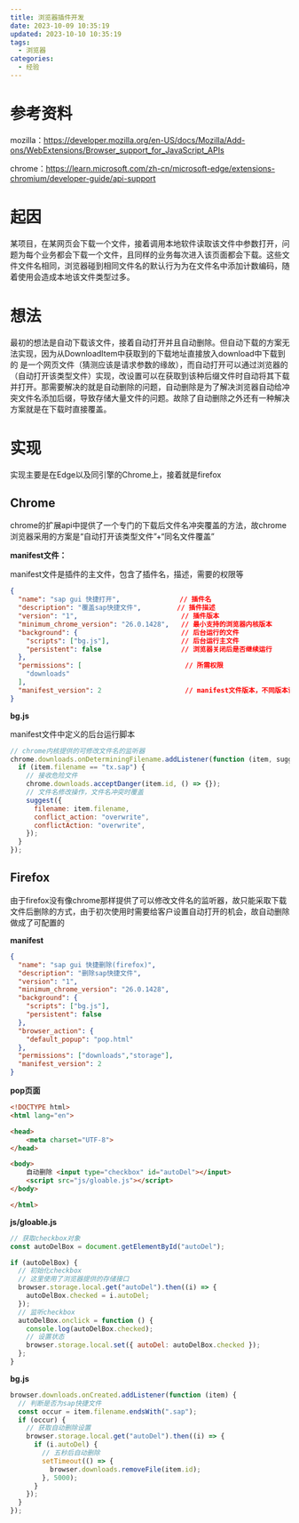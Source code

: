 ```yaml
---
title: 浏览器插件开发
date: 2023-10-09 10:35:19
updated: 2023-10-10 10:35:19
tags:
  - 浏览器
categories:
  - 经验
---
```


# 参考资料

mozilla：https://developer.mozilla.org/en-US/docs/Mozilla/Add-ons/WebExtensions/Browser_support_for_JavaScript_APIs

chrome：https://learn.microsoft.com/zh-cn/microsoft-edge/extensions-chromium/developer-guide/api-support

# 起因

某项目，在某网页会下载一个文件，接着调用本地软件读取该文件中参数打开，问题为每个业务都会下载一个文件，且同样的业务每次进入该页面都会下载。这些文件文件名相同，浏览器碰到相同文件名的默认行为为在文件名中添加计数编码，随着使用会造成本地该文件类型过多。

# 想法

最初的想法是自动下载该文件，接着自动打开并且自动删除。但自动下载的方案无法实现，因为从DownloadItem中获取到的下载地址直接放入download中下载到的 是一个网页文件（猜测应该是请求参数的缘故），而自动打开可以通过浏览器的（自动打开该类型文件）实现，改设置可以在获取到该种后缀文件时自动将其下载并打开。那需要解决的就是自动删除的问题，自动删除是为了解决浏览器自动给冲突文件名添加后缀，导致存储大量文件的问题。故除了自动删除之外还有一种解决方案就是在下载时直接覆盖。

# 实现

实现主要是在Edge以及同引擎的Chrome上，接着就是firefox

## Chrome

chrome的扩展api中提供了一个专门的下载后文件名冲突覆盖的方法，故chrome浏览器采用的方案是“自动打开该类型文件”+“同名文件覆盖”

**manifest文件：**

manifest文件是插件的主文件，包含了插件名，描述，需要的权限等

```json
{
  "name": "sap gui 快捷打开", 				// 插件名
  "description": "覆盖sap快捷文件", 		  // 插件描述
  "version": "1",						   // 插件版本 
  "minimum_chrome_version": "26.0.1428",   // 最小支持的浏览器内核版本
  "background": {						   // 后台运行的文件
    "scripts": ["bg.js"],				   // 后台运行主文件
    "persistent": false					   // 浏览器关闭后是否继续运行
  },
  "permissions": [							// 所需权限
    "downloads"
  ],
  "manifest_version": 2						// manifest文件版本，不同版本语法不同
}
```

**bg.js**

manifest文件中定义的后台运行脚本

```js
// chrome内核提供的可修改文件名的监听器
chrome.downloads.onDeterminingFilename.addListener(function (item, suggest) {
  if (item.filename == "tx.sap") {
    // 接收危险文件
    chrome.downloads.acceptDanger(item.id, () => {});
    // 文件名修改操作，文件名冲突时覆盖
    suggest({
      filename: item.filename,
      conflict_action: "overwrite",
      conflictAction: "overwrite",
    });
  }
});
```

## Firefox

由于firefox没有像chrome那样提供了可以修改文件名的监听器，故只能采取下载文件后删除的方式，由于初次使用时需要给客户设置自动打开的机会，故自动删除做成了可配置的

**manifest**

```json
{
  "name": "sap gui 快捷删除(firefox)",
  "description": "删除sap快捷文件",
  "version": "1",
  "minimum_chrome_version": "26.0.1428",
  "background": {
    "scripts": ["bg.js"],
    "persistent": false
  },
  "browser_action": {
    "default_popup": "pop.html"
  },
  "permissions": ["downloads","storage"],
  "manifest_version": 2
}

```

**pop页面**

```html
<!DOCTYPE html>
<html lang="en">

<head>
    <meta charset="UTF-8">
</head>

<body>
    自动删除 <input type="checkbox" id="autoDel"></input>
    <script src="js/gloable.js"></script>
</body>

</html>
```

**js/gloable.js**

```js
// 获取checkbox对象
const autoDelBox = document.getElementById("autoDel");

if (autoDelBox) {
  // 初始化checkbox
  // 这里使用了浏览器提供的存储接口
  browser.storage.local.get("autoDel").then((i) => {
    autoDelBox.checked = i.autoDel;
  });
  // 监听checkbox
  autoDelBox.onclick = function () {
    console.log(autoDelBox.checked);
    // 设置状态
    browser.storage.local.set({ autoDel: autoDelBox.checked });
  };
}
```

**bg.js**

```js
browser.downloads.onCreated.addListener(function (item) {
  // 判断是否为sap快捷文件
  const occur = item.filename.endsWith(".sap");
  if (occur) {
    // 获取自动删除设置
    browser.storage.local.get("autoDel").then((i) => {
      if (i.autoDel) {
        // 五秒后自动删除
        setTimeout(() => {
          browser.downloads.removeFile(item.id);
        }, 5000);
      }
    });
  }
});
```



